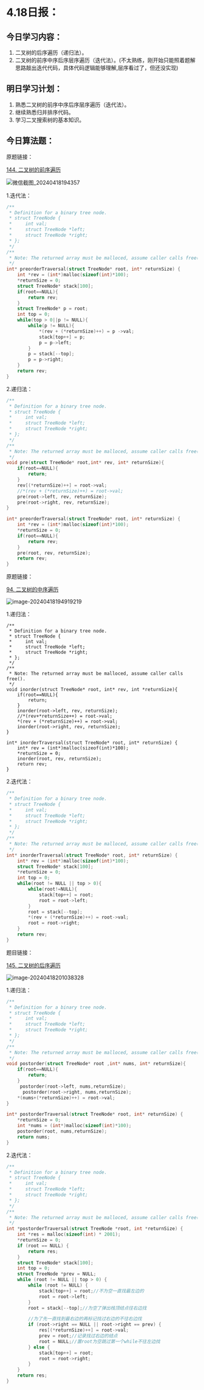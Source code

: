 # 4.18日报：

## 今日学习内容：

1. 二叉树的后序遍历（递归法）。
2. 二叉树的前序中序后序层序遍历（迭代法）。(不太熟练，刚开始只能照着题解思路敲出迭代代码，具体代码逻辑能够理解,层序看过了，但还没实现)

## 明日学习计划：

1. 熟悉二叉树的前序中序后序层序遍历（迭代法）。
2. 继续熟悉归并排序代码。
3. 学习二叉搜索树的基本知识。

## 今日算法题：

原题链接：

[144. 二叉树的前序遍历](https://leetcode.cn/problems/binary-tree-preorder-traversal/)

![微信截图_20240418194357](https://gitee.com/liu-bingduo/pic-bed/raw/master/img/%E5%BE%AE%E4%BF%A1%E6%88%AA%E5%9B%BE_20240418194357.png)

1.迭代法：

```c
/**
 * Definition for a binary tree node.
 * struct TreeNode {
 *     int val;
 *     struct TreeNode *left;
 *     struct TreeNode *right;
 * };
 */
/**
 * Note: The returned array must be malloced, assume caller calls free().
 */
int* preorderTraversal(struct TreeNode* root, int* returnSize) {
    int *rev = (int*)malloc(sizeof(int)*100);
    *returnSize = 0;
    struct TreeNode* stack[100];
    if(root==NULL){
        return rev;
    }
    struct TreeNode* p = root;
    int top = 0;
    while(top > 0||p != NULL){
        while(p != NULL){
            *(rev + (*returnSize)++) = p ->val;
            stack[top++] = p;
            p = p->left;
        }
        p = stack[--top];
        p = p->right;
    }
    return rev;
}
```

2.递归法：

```c
/**
 * Definition for a binary tree node.
 * struct TreeNode {
 *     int val;
 *     struct TreeNode *left;
 *     struct TreeNode *right;
 * };
 */
/**
 * Note: The returned array must be malloced, assume caller calls free().
 */
void pre(struct TreeNode* root,int* rev, int* returnSize){
    if(root==NULL){
        return;
    }
    rev[(*returnSize)++] = root->val;
    //*(rev + (*returnSize)++) = root->val;
    pre(root->left, rev, returnSize);
    pre(root->right, rev, returnSize);
}

int* preorderTraversal(struct TreeNode* root, int* returnSize) {
    int *rev = (int*)malloc(sizeof(int)*100);
    *returnSize = 0;
    if(root==NULL){
        return rev;
    }
    pre(root, rev, returnSize);
    return rev;
}
```

原题链接：

[94. 二叉树的中序遍历](https://leetcode.cn/problems/binary-tree-inorder-traversal/)

![image-20240418194919219](https://gitee.com/liu-bingduo/pic-bed/raw/master/img/image-20240418194919219.png)

1.递归法：

```
/**
 * Definition for a binary tree node.
 * struct TreeNode {
 *     int val;
 *     struct TreeNode *left;
 *     struct TreeNode *right;
 * };
 */
/**
 * Note: The returned array must be malloced, assume caller calls free().
 */
void inorder(struct TreeNode* root, int* rev, int *returnSize){
    if(root==NULL){
        return;
    }
    inorder(root->left, rev, returnSize);
    //*(rev+*returnSize++) = root->val;
    *(rev + (*returnSize)++) = root->val;
    inorder(root->right, rev, returnSize);
}

int* inorderTraversal(struct TreeNode* root, int* returnSize) {
    int* rev = (int*)malloc(sizeof(int)*100);
    *returnSize = 0;
    inorder(root, rev, returnSize);
    return rev;
}
```

2.迭代法：

```c
/**
 * Definition for a binary tree node.
 * struct TreeNode {
 *     int val;
 *     struct TreeNode *left;
 *     struct TreeNode *right;
 * };
 */
/**
 * Note: The returned array must be malloced, assume caller calls free().
 */
int* inorderTraversal(struct TreeNode* root, int* returnSize) {
    int* rev = (int*)malloc(sizeof(int)*100);
    struct TreeNode* stack[100];
    *returnSize = 0;
    int top = 0;
    while(root != NULL || top > 0){
        while(root!=NULL){
            stack[top++] = root;
            root = root->left;
        }
        root = stack[--top];
        *(rev + (*returnSize)++) = root->val;
        root = root->right;
    }
    return rev;
}
```

题目链接：

[145. 二叉树的后序遍历](https://leetcode.cn/problems/binary-tree-postorder-traversal/)

![image-20240418201038328](https://gitee.com/liu-bingduo/pic-bed/raw/master/img/image-20240418201038328.png)

1.递归法：

```c
/**
 * Definition for a binary tree node.
 * struct TreeNode {
 *     int val;
 *     struct TreeNode *left;
 *     struct TreeNode *right;
 * };
 */
/**
 * Note: The returned array must be malloced, assume caller calls free().
 */
void postorder(struct TreeNode* root ,int* nums, int* returnSize){
    if(root==NULL){
        return;
    }
     postorder(root->left, nums,returnSize);
      postorder(root->right, nums,returnSize);
    *(nums+(*returnSize)++) = root->val;
}

int* postorderTraversal(struct TreeNode* root, int* returnSize) {
    *returnSize = 0;
    int *nums = (int*)malloc(sizeof(int)*100);
    postorder(root, nums,returnSize);
    return nums;
}
```

2.迭代法：

```c
/**
 * Definition for a binary tree node.
 * struct TreeNode {
 *     int val;
 *     struct TreeNode *left;
 *     struct TreeNode *right;
 * };
 */
/**
 * Note: The returned array must be malloced, assume caller calls free().
 */
int *postorderTraversal(struct TreeNode *root, int *returnSize) {
    int *res = malloc(sizeof(int) * 2001);
    *returnSize = 0;
    if (root == NULL) {
        return res;
    }
    struct TreeNode* stack[100];
    int top = 0;
    struct TreeNode *prev = NULL;
    while (root != NULL || top > 0) {
        while (root != NULL) {
            stack[top++] = root;//不为空一直找最左边的
            root = root->left;
        }
        root = stack[--top];//为空了弹出栈顶结点往右边找

        //为了先一直找到最右边的再标记找过右边的不往右边找
        if (root->right == NULL || root->right == prev) {
            res[(*returnSize)++] = root->val;
            prev = root;//记录找过右边的结点
            root = NULL;//置root为空跳过第一个while不往左边找
        } else {
            stack[top++] = root; 
            root = root->right;
        }
    }
    return res;
}
```

